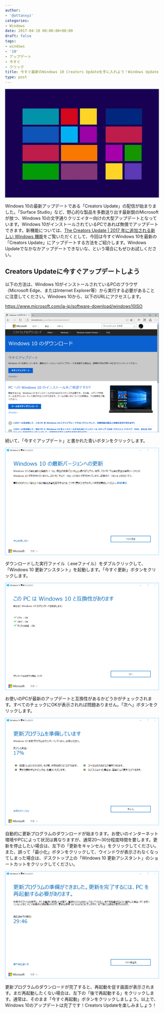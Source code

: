 ```yaml
---
author:
- '@ottanxyz'
categories:
- Windows
date: 2017-04-10 00:00:00+00:00
draft: false
tags:
- windows
- '10'
- アップデート
- 今すぐ
- クリック
title: 今すぐ最新のWindows 10 Creators Updateを手に入れよう！Windows Updateでアップデートできない場合にも試したい方法
type: post
---
```


![](170410-58ec18847a1a4.jpg)

Windows 10の最新アップデートである「Creators Update」の配信が始まりました。「Surface Studio」など、野心的な製品を多数送り出す最新鋭のMicrosoftが放つ、Windows 10の文字通りクリエイター向けの大型アップデートとなっています。Windows 10がインストールされているPCであれば無償でアップデートできます。新機能については、[The Creators Update | 2017 年に追加される新しい Windows 機能](https://www.microsoft.com/ja-jp/windows/upcoming-features)をご覧いただくとして、今回は今すぐWindows 10を最新の「Creators Update」にアップデートする方法をご紹介します。Windows Updateでなかなかアップデートできないな、という場合にもぜひお試しください。

## Creators Updateに今すぐアップデートしよう

以下の方法は、Windows 10がインストールされているPCのブラウザ（Microsoft Edge、またはInternet Explorer等）から実行する必要があることに注意してください。Windows 10から、以下のURLにアクセスします。

<https://www.microsoft.com/ja-jp/software-download/windows10ISO>

![](170410-58ec182f7cc53.png)

続いて、「今すぐアップデート」と書かれた青いボタンをクリックします。

![](170410-58ec1837aed7e.png)

ダウンロードした実行ファイル（.exeファイル）をダブルクリックして、「Windows 10 更新アシスタント」を起動します。「今すぐ更新」ボタンをクリックします。

![](170410-58ec183d91527.png)

お使いのPCが最新のアップデートと互換性があるかどうかがチェックされます。すべてのチェックにOKが表示されれば問題ありません。「次へ」ボタンをクリックします。

![](170410-58ec184475c11.png)

自動的に更新プログラムのダウンロードが始まります。お使いのインターネット環境やPCによって状況は異なりますが、通常20〜30分程度時間を要します。更新を停止したい場合は、左下の「更新をキャンセル」をクリックしてください。また、誤って「最小化」ボタンをクリックして、ウインドウが表示されなくなってしまった場合は、デスクトップ上の「Windows 10 更新アシスタント」のショートカットをクリックしてください。

![](170410-58ec1849992bb.png)

更新プログラムのダウンロードが完了すると、再起動を促す画面が表示されます。まだ再起動したくない場合は、左下の「後で再起動する」をクリックします。通常は、そのまま「今すぐ再起動」ボタンをクリックしましょう。以上で、Windows 10のアップデートは完了です！Creators Updateを楽しみましょう！